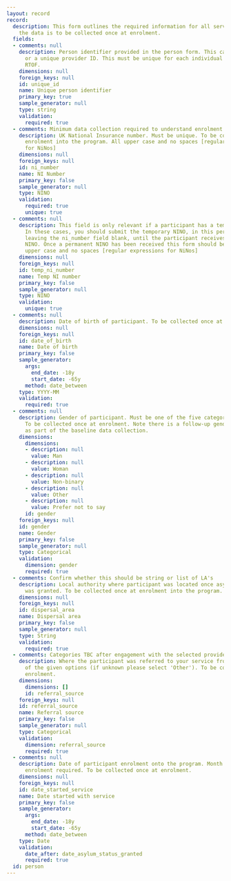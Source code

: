 ```yaml
---
layout: record
record:
  description: This form outlines the required information for all service users,
    the data is to be collected once at enrolment.
  fields:
  - comments: null
    description: Person identifier provided in the person form. This can be a NINO
      or a unique provider ID. This must be unique for each individual supported on
      RTOF.
    dimensions: null
    foreign_keys: null
    id: unique_id
    name: Unique person identifier
    primary_key: true
    sample_generator: null
    type: string
    validation:
      required: true
  - comments: Minimum data collection required to understand enrolment
    description: UK National Insurance number. Must be unique. To be collected at
      enrolment into the program. All upper case and no spaces [regular expressions
      for NiNos]
    dimensions: null
    foreign_keys: null
    id: ni_number
    name: NI Number
    primary_key: false
    sample_generator: null
    type: NINO
    validation:
      required: true
      unique: true
  - comments: null
    description: This field is only relevant if a participant has a temporary NINO.
      In these cases, you should submit the temporary NINO, in this persons form,
      leaving the ni_number field blank, until the participant receives a permanent
      NINO. Once a permanent NINO has been received this form should be updated. All
      upper case and no spaces [regular expressions for NiNos]
    dimensions: null
    foreign_keys: null
    id: temp_ni_number
    name: Temp NI number
    primary_key: false
    sample_generator: null
    type: NINO
    validation:
      unique: true
  - comments: null
    description: Date of birth of participant. To be collected once at enrolment
    dimensions: null
    foreign_keys: null
    id: date_of_birth
    name: Date of birth
    primary_key: false
    sample_generator:
      args:
        end_date: -18y
        start_date: -65y
      method: date_between
    type: YYYY-MM
    validation:
      required: true
  - comments: null
    description: Gender of participant. Must be one of the five categories provided.
      To be collected once at enrolment. Note there is a follow-up gender question
      as part of the baseline data collection.
    dimensions:
      dimensions:
      - description: null
        value: Man
      - description: null
        value: Woman
      - description: null
        value: Non-binary
      - description: null
        value: Other
      - description: null
        value: Prefer not to say
      id: gender
    foreign_keys: null
    id: gender
    name: Gender
    primary_key: false
    sample_generator: null
    type: Categorical
    validation:
      dimension: gender
      required: true
  - comments: Confirm whether this should be string or list of LA's
    description: Local authority where participant was located once asylum status
      was granted. To be collected once at enrolment into the program.
    dimensions: null
    foreign_keys: null
    id: dispersal_area
    name: Dispersal area
    primary_key: false
    sample_generator: null
    type: String
    validation:
      required: true
  - comments: Categories TBC after engagement with the selected providers
    description: Where the participant was referred to your service from. Select one
      of the given options (if unknown please select 'Other'). To be collected at
      enrolment.
    dimensions:
      dimensions: []
      id: referral_source
    foreign_keys: null
    id: referral_source
    name: Referral source
    primary_key: false
    sample_generator: null
    type: Categorical
    validation:
      dimension: referral_source
      required: true
  - comments: null
    description: Date of participant enrolment onto the program. Month and Year of
      enrolment required. To be collected once at enrolment.
    dimensions: null
    foreign_keys: null
    id: date_started_service
    name: Date started with service
    primary_key: false
    sample_generator:
      args:
        end_date: -18y
        start_date: -65y
      method: date_between
    type: Date
    validation:
      date_after: date_asylum_status_granted
      required: true
  id: person
---
```

